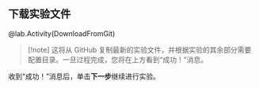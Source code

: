 ## 下载实验文件

@lab.Activity(DownloadFromGit)

>[!note] 这将从 GitHub 复制最新的实验文件，并根据实验的其余部分需要配置目录。一旦过程完成，您将在上方看到“成功！”消息。

收到“成功！”消息后，单击**下一步**继续进行实验。
